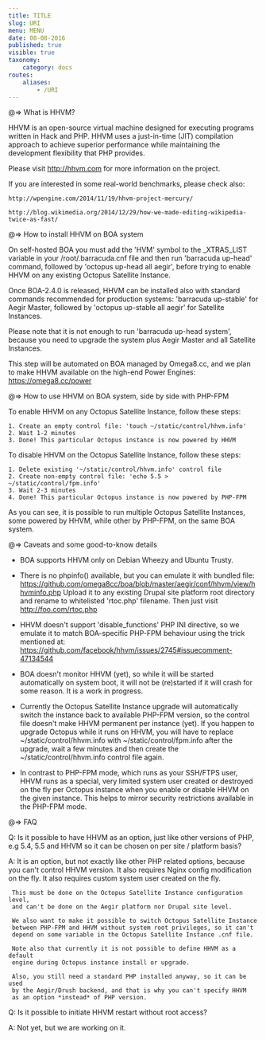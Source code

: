 ```yaml
---
title: TITLE
slug: URI
menu: MENU
date: 08-08-2016
published: true
visible: true
taxonomy:
    category: docs
routes:
    aliases:
        - /URI
---
```


@=> What is HHVM?

  HHVM is an open-source virtual machine designed for executing programs
  written in Hack and PHP. HHVM uses a just-in-time (JIT) compilation approach
  to achieve superior performance while maintaining the development flexibility
  that PHP provides.

  Please visit http://hhvm.com for more information on the project.

  If you are interested in some real-world benchmarks, please check also:

    http://wpengine.com/2014/11/19/hhvm-project-mercury/

    http://blog.wikimedia.org/2014/12/29/how-we-made-editing-wikipedia-twice-as-fast/

@=> How to install HHVM on BOA system

  On self-hosted BOA you must add the 'HVM' symbol to the _XTRAS_LIST variable
  in your /root/.barracuda.cnf file and then run 'barracuda up-head' command,
  followed by 'octopus up-head all aegir', before trying to enable HHVM on any
  existing Octopus Satellite Instance.

  Once BOA-2.4.0 is released, HHVM can be installed also with standard commands
  recommended for production systems: 'barracuda up-stable' for Aegir Master,
  followed by 'octopus up-stable all aegir' for Satellite Instances.

  Please note that it is not enough to run 'barracuda up-head system', because
  you need to upgrade the system plus Aegir Master and all Satellite Instances.

  This step will be automated on BOA managed by Omega8.cc, and we plan to make
  HHVM available on the high-end Power Engines: https://omega8.cc/power

@=> How to use HHVM on BOA system, side by side with PHP-FPM

  To enable HHVM on any Octopus Satellite Instance, follow these steps:

    1. Create an empty control file: 'touch ~/static/control/hhvm.info'
    2. Wait 1-2 minutes
    3. Done! This particular Octopus instance is now powered by HHVM

  To disable HHVM on the Octopus Satellite Instance, follow these steps:

    1. Delete existing '~/static/control/hhvm.info' control file
    2. Create non-empty control file: 'echo 5.5 > ~/static/control/fpm.info'
    3. Wait 2-3 minutes
    4. Done! This particular Octopus instance is now powered by PHP-FPM

  As you can see, it is possible to run multiple Octopus Satellite Instances,
  some powered by HHVM, while other by PHP-FPM, on the same BOA system.

@=> Caveats and some good-to-know details

  * BOA supports HHVM only on Debian Wheezy and Ubuntu Trusty.

  * There is no phpinfo() available, but you can emulate it with bundled file:
    https://github.com/omega8cc/boa/blob/master/aegir/conf/hhvm/view/hhvminfo.php
    Upload it to any existing Drupal site platform root directory and rename to
    whitelisted 'rtoc.php' filename. Then just visit http://foo.com/rtoc.php

  * HHVM doesn't support 'disable_functions' PHP INI directive, so we emulate it
    to match BOA-specific PHP-FPM behaviour using the trick mentioned at:
    https://github.com/facebook/hhvm/issues/2745#issuecomment-47134544

  * BOA doesn't monitor HHVM (yet), so while it will be started automatically
    on system boot, it will not be (re)started if it will crash for some reason.
    It is a work in progress.

  * Currently the Octopus Satellite Instance upgrade will automatically switch
    the instance back to available PHP-FPM version, so the control file doesn't
    make HHVM permanent per instance (yet). If you happen to upgrade Octopus
    while it runs on HHVM, you will have to replace ~/static/control/hhvm.info
    with ~/static/control/fpm.info after the upgrade, wait a few minutes and
    then create the ~/static/control/hhvm.info control file again.

  * In contrast to PHP-FPM mode, which runs as your SSH/FTPS user, HHVM runs
    as a special, very limited system user created or destroyed on the fly
    per Octopus instance when you enable or disable HHVM on the given instance.
    This helps to mirror security restrictions available in the PHP-FPM mode.

@=> FAQ

  Q: Is it possible to have HHVM as an option, just like other versions of PHP,
     e.g 5.4, 5.5 and HHVM so it can be chosen on per site / platform basis?

  A: It is an option, but not exactly like other PHP related options, because
     you can't control HHVM version. It also requires Nginx config modification
     on the fly. It also requires custom system user created on the fly.

     This must be done on the Octopus Satellite Instance configuration level,
     and can't be done on the Aegir platform nor Drupal site level.

     We also want to make it possible to switch Octopus Satellite Instance
     between PHP-FPM and HHVM without system root privileges, so it can't
     depend on some variable in the Octopus Satellite Instance .cnf file.

     Note also that currently it is not possible to define HHVM as a default
     engine during Octopus instance install or upgrade.

     Also, you still need a standard PHP installed anyway, so it can be used
     by the Aegir/Drush backend, and that is why you can't specify HHVM
     as an option *instead* of PHP version.

  Q: Is it possible to initiate HHVM restart without root access?

  A: Not yet, but we are working on it.
